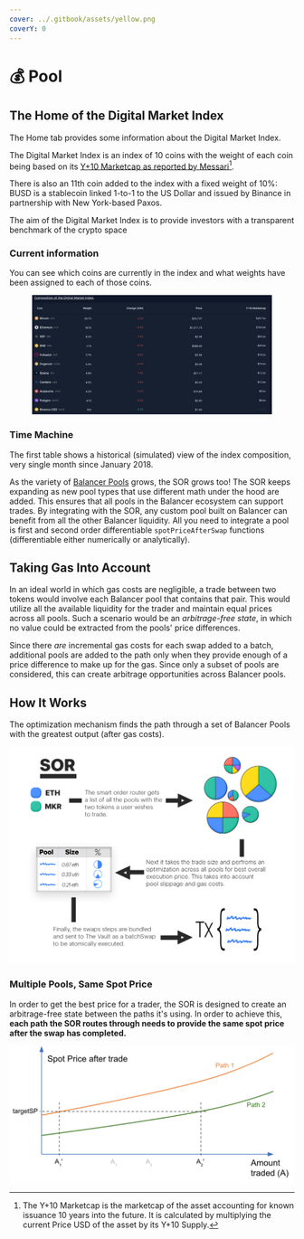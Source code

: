 ```yaml
---
cover: ../.gitbook/assets/yellow.png
coverY: 0
---
```


# 💰 Pool

## The Home of the Digital Market Index

The Home tab provides some information about the Digital Market Index.

The Digital Market Index is an index of 10 coins with the weight of each coin being based on its [Y+10 Marketcap as reported by Messari](#user-content-fn-1)[^1].&#x20;

There is also an 11th coin added to the index with a fixed weight of 10%: BUSD is a stablecoin linked 1-to-1 to the US Dollar and issued by Binance in partnership with New York-based Paxos.



The aim of the Digital Market Index is to provide investors with a transparent benchmark of the crypto space&#x20;

### Current information

You can see which coins are currently in the index and what weights have been assigned to each of those coins.&#x20;



<figure><img src="../.gitbook/assets/Screenshot 2023-01-19 at 01.10.12.png" alt=""><figcaption></figcaption></figure>

### Time Machine

The first table shows a historical (simulated) view of the index composition, very single month since January 2018.

As the variety of [Balancer Pools](../products/broken-reference/) grows, the SOR grows too! The SOR keeps expanding as new pool types that use different math under the hood are added. This ensures that all pools in the Balancer ecosystem can support trades. By integrating with the SOR, any custom pool built on Balancer can benefit from all the other Balancer liquidity. All you need to integrate a pool is first and second order differentiable `spotPriceAfterSwap` functions (differentiable either numerically or analytically).

## Taking Gas Into Account

In an ideal world in which gas costs are negligible, a trade between two tokens would involve each Balancer pool that contains that pair. This would utilize all the available liquidity for the trader and maintain equal prices across all pools. Such a scenario would be an _arbitrage-free state_, in which no value could be extracted from the pools' price differences.

Since there _are_ incremental gas costs for each swap added to a batch, additional pools are added to the path only when they provide enough of a price difference to make up for the gas. Since only a subset of pools are considered, this can create arbitrage opportunities across Balancer pools.

## How It Works

The optimization mechanism finds the path through a set of Balancer Pools with the greatest output (after gas costs).

![](../.gitbook/assets/SORrevised4.png)

### Multiple Pools, Same Spot Price

In order to get the best price for a trader, the SOR is designed to create an arbitrage-free state between the paths it's using. In order to achieve this, **each path the SOR routes through needs to provide the same spot price after the swap has completed.**

![](<../.gitbook/assets/targetSP (1).png>)

[^1]: The Y+10 Marketcap is the marketcap of the asset accounting for known issuance 10 years into the future. It is calculated by multiplying the current Price USD of the asset by its Y+10 Supply.
